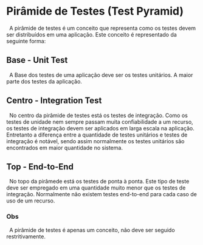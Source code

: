 # Pirâmide de Testes (Test Pyramid)

&nbsp; A pirâmide de testes é um conceito que representa como os testes devem ser distribuídos em uma aplicação.
Este conceito é representado da seguinte forma:

## Base - Unit Test

&nbsp; A Base dos testes de uma aplicação deve ser os testes unitários. A maior parte dos testes da aplicação.

## Centro - Integration Test

&nbsp; No centro da pirâmide de testes está os testes de integração. Como os testes de unidade nem sempre passam muita confiabilidade a um recurso, os testes de integração devem ser aplicados em larga escala na aplicação. Entretanto a diferença entre a quantidade de testes unitários e testes de integração é notável, sendo assim normalmente os testes unitários são encontrados em maior quantidade no sistema.

## Top - End-to-End

&nbsp; No topo da pirâmede está os testes de ponta à ponta. Este tipo de teste deve ser empregado em uma quantidade muito menor que os testes de integração. Normalmente não existem testes end-to-end para cada caso de uso de um recurso.

###  Obs

&nbsp; A pirâmide de testes é apenas um conceito, não deve ser seguido restritivamente.